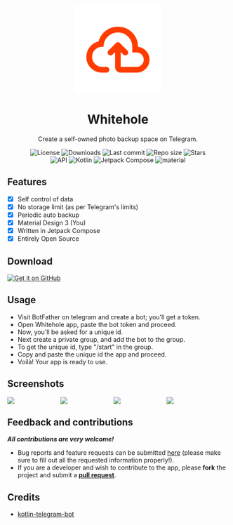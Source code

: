 <!-- ---------- Header ---------- -->
<div align="center">
  <img width="200" height="200"src="app/src/main/ic_launcher-playstore.png">
  <h1>Whitehole</h1>
<p>Create a self-owned photo backup space on Telegram.</p>

<!-- ---------- Badges ---------- -->
  <div align="center">
    <img alt="License" src="https://img.shields.io/github/license/beradeep/whitehole?color=c3e7ff&style=flat-square">
    <img alt="Downloads" src="https://img.shields.io/github/downloads/beradeep/whitehole/total.svg?color=c3e7ff&style=flat-square">
    <img alt="Last commit" src="https://img.shields.io/github/last-commit/beradeep/whitehole?color=c3e7ff&style=flat-square">
    <img alt="Repo size" src="https://img.shields.io/github/repo-size/beradeep/whitehole?color=c3e7ff&style=flat-square">
    <img alt="Stars" src="https://img.shields.io/github/stars/beradeep/whitehole?color=c3e7ff&style=flat-square">
    <br>
</div>

<!-- ----------   Labels ---------- -->
<div align="center"> 
  <img alt="API" src="https://img.shields.io/badge/Api%2024+-50f270?logo=android&logoColor=black&style=for-the-badge"/>
  <img alt="Kotlin" src="https://img.shields.io/badge/Kotlin-a503fc?logo=kotlin&logoColor=white&style=for-the-badge"/>
  <img alt="Jetpack Compose" src="https://img.shields.io/static/v1?style=for-the-badge&message=Jetpack+Compose&color=4285F4&logo=Jetpack+Compose&logoColor=FFFFFF&label="/>
  <img alt="material" src="https://custom-icon-badges.demolab.com/badge/material%20you-lightblue?style=for-the-badge&logocolor=333&logo=material-you"/>
</div>
</div>

<!-- ---------- Description ---------- -->
## Features

- [x] Self control of data
- [x] No storage limit (as per Telegram's limits)
- [x] Periodic auto backup
- [x] Material Design 3 (You)
- [x] Written in Jetpack Compose
- [x] Entirely Open Source

<!-- ---------- Download ---------- -->
## Download
<div align="start">   
  
  [<img src="https://raw.githubusercontent.com/vadret/android/master/assets/get-github.png" alt="Get it on GitHub" height="80">](https://github.com/beradeep/whitehole/releases)
  
</div>

<!-- ---------- Usage ---------- -->
## Usage

- Visit BotFather on telegram and create a bot; you'll get a token.
- Open Whitehole app, paste the bot token and proceed.
- Now, you'll be asked for a unique id.
- Next create a private group, and add the bot to the group.
- To get the unique id, type "/start" in the group.
- Copy and paste the unique id the app and proceed.
- Voilà! Your app is ready to use.


<!-- ---------- Screenshots ---------- -->
## Screenshots

<div style="display: flex;">
  <img src="https://github.com/beradeep/whitehole/blob/master/screenshots/Screenshot_20240619_124755.png" width=24%>
  <img src="https://github.com/beradeep/whitehole/blob/master/screenshots/Screenshot_20240619_125053.png" width=24%>
  <img src="https://github.com/beradeep/whitehole/blob/master/screenshots/Screenshot_20240619_125113.png" width=24%>
  <img src="https://github.com/beradeep/whitehole/blob/master/screenshots/Screenshot_20240619_125140.png" width=24%>

</div>

<!-- ---------- Contribution ---------- -->
## Feedback and contributions
***All contributions are very welcome!***

* Bug reports and feature requests can be submitted [here](https://github.com/beradeep/whitehole/issues) (please make sure to fill out all the requested information properly!).
* If you are a developer and wish to contribute to the app, please **fork** the project and submit a [**pull request**](https://help.github.com/articles/about-pull-requests/).

## Credits
* [kotlin-telegram-bot](https://github.com/kotlin-telegram-bot)
